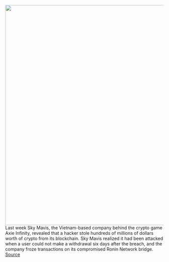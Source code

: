 <img src='https://cdn.vox-cdn.com/thumbor/1HcVyDMBdh9PSKrX7pqxQfjxlOI=/0x0:984x692/1200x800/filters:focal(414x268:570x424)/cdn.vox-cdn.com/uploads/chorus_image/image/70720013/axie_infinity_oorigin_pic.0.jpg' width='700px' /><br/>
Last week Sky Mavis, the Vietnam-based company behind the crypto game Axie Infinity, revealed that a hacker stole hundreds of millions of dollars worth of crypto from its blockchain. Sky Mavis realized it had been attacked when a user could not make a withdrawal six days after the breach, and the company froze transactions on its compromised Ronin Network bridge.
<a href='https://www.theverge.com/2022/4/7/23013134/axie-infinity-ronin-network-crypto-theft-origin-launch'> Source <a/>